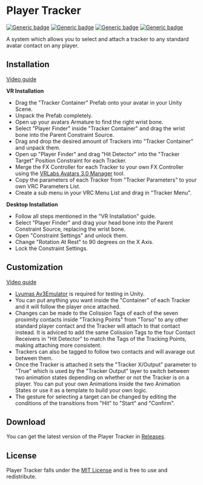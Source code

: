 # Player Tracker
[![Generic badge](https://img.shields.io/badge/Version-1.0-orange.svg)](https://github.com/hfcRed/Player-Tracker/releases/latest)
[![Generic badge](https://img.shields.io/badge/Unity-2019.4.31f1-informational.svg)](https://unity3d.com/unity/whats-new/2019.4.31)
[![Generic badge](https://img.shields.io/badge/SDK-AvatarSDK3-informational.svg)](https://vrchat.com/home/download)
[![Generic badge](https://img.shields.io/badge/License-MIT-informational.svg)](https://github.com/hfcRed/Player-Tracker/blob/main/LICENSE)

A system which allows you to select and attach a tracker to any standard avatar contact on any player.

## Installation

[Video guide](www.google.com)

**VR Installation**

* Drag the "Tracker Container" Prefab onto your avatar in your Unity Scene.
* Unpack the Prefab completely.
* Open up your avatars Armature to find the right wrist bone.
* Select "Player Finder" inside "Tracker Container" and drag the wrist bone into the Parent Constraint Source.
* Drag and drop the desired amount of Trackers into "Tracker Container" and unpack them.
* Open up "Player Finder" and drag "Hit Detector" into the "Tracker Target" Position Constraint for each Tracker.
* Merge the FX Controller for each Tracker to your own FX Controller using the [VRLabs Avatars 3.0 Manager](https://github.com/VRLabs/Avatars-3.0-Manager) tool.
* Copy the parameters of each Tracker from "Tracker Parameters" to your own VRC Parameters List.
* Create a sub menu in your VRC Menu List and drag in "Tracker Menu".

**Desktop Installation**

* Follow all steps mentioned in the "VR Installation" guide.
* Select "Player Finder" and drag your head bone into the Parent Constraint Source, replacing the wrist bone.
* Open "Constraint Settings" and unlock them.
* Change "Rotation At Rest" to 90 degrees on the X Axis.
* Lock the Constraint Settings.

## Customization

[Video guide](www.google.com)

* [Lyumas Av3Emulator](https://github.com/lyuma/Av3Emulator) is required for testing in Unity.
* You can put anything you want inside the "Container" of each Tracker and it will follow the player once attached.
* Changes can be made to the Colission Tags of each of the seven proximity contacts inside "Tracking Points" from "Torso" to any other standard player contact and the Tracker will attach to that contact instead. It is adviced to add the same Colission Tags to the four Contact Receivers in "Hit Detector" to match the Tags of the Tracking Points, making attaching more consistent.
* Trackers can also be tagged to follow two contacts and will avarage out between them.
* Once the Tracker is attached it sets the "Tracker X/Output" parameter to "True" which is used by the "Tracker Output" layer to switch between two animation states depending on whether or not the Tracker is on a player. You can put your own Animations inside the two Animation States or use it as a template to build your own logic.
* The gesture for selecting a target can be changed by editing the conditions of the transitions from "Hit" to "Start" and "Confirm".

## Download

You can get the latest version of the Player Tracker in [Releases](https://github.com/hfcRed/Player-Tracker/releases/latest).

## License

Player Tracker falls under the [MIT License](https://github.com/hfcRed/Player-Tracker/blob/main/LICENSE) and is free to use and redistribute.
